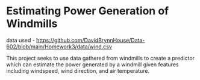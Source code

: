 # Estimating Power Generation of Windmills

data used - https://github.com/DavidBrynnHouse/Data-602/blob/main/Homework3/data/wind.csv

This project seeks to use data gathered from windmills to create a predictor which can estimate the power generated by a windmill given features including windspeed, wind direction, and air temperature.
